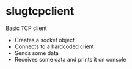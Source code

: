 # slugtcpclient
Basic TCP client
- Creates a socket object
- Connects to a hardcoded client
- Sends some data
- Receives some data and prints it on console
